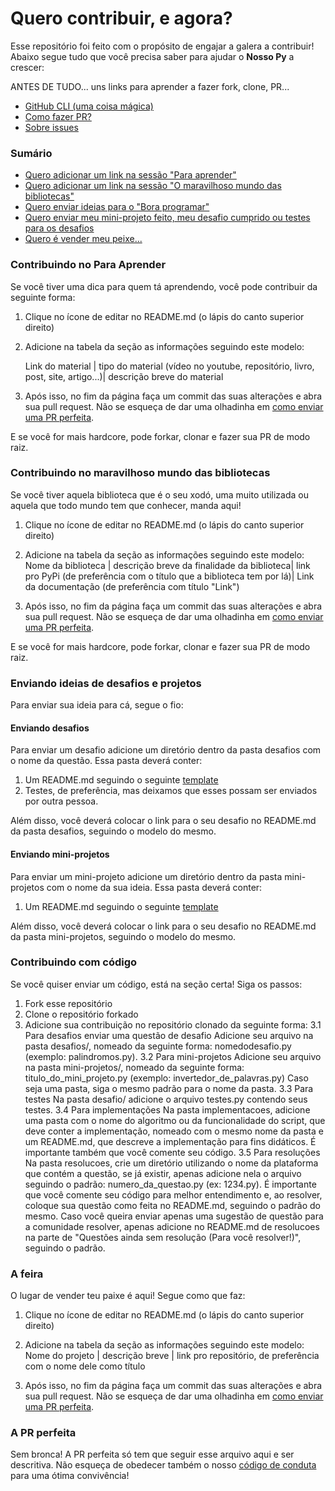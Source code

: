 # Quero contribuir, e agora?
Esse repositório foi feito com o propósito de engajar a galera a contribuir! Abaixo segue tudo que você precisa saber para ajudar o **Nosso Py** a crescer:

ANTES DE TUDO... uns links para aprender a fazer fork, clone, PR...

- [GitHub CLI (uma coisa mágica)](https://cli.github.com/manual/)
- [Como fazer PR?](https://www.digitalocean.com/community/tutorials/como-criar-um-pull-request-no-github-pt)
- [Sobre issues](https://docs.github.com/pt/free-pro-team@latest/github/managing-your-work-on-github/about-issues)


### Sumário

- [Quero adicionar um link na sessão "Para aprender"](#Contribuindo-no-Para-Aprender)
-  [Quero adicionar um link na sessão "O maravilhoso mundo das bibliotecas"](#Contribuindo-no-maravilhoso-mundo-das-bibliotecas)
- [Quero enviar ideias para o "Bora programar"](#Enviando-ideias-de-desafios-e-projetos)
- [Quero enviar meu mini-projeto feito, meu desafio cumprido ou testes para os desafios](#Contribuindo-com-código)
- [Quero é vender meu peixe...](#A-feira)

### Contribuindo no Para Aprender
Se você tiver uma dica para quem tá aprendendo, você pode contribuir da seguinte forma:

1. Clique no ícone de editar no README.md (o lápis do canto superior direito)
2. Adicione na tabela da seção as informações seguindo este modelo:

	Link do material | tipo do material (vídeo no youtube, repositório, livro, post, site, artigo...)| descrição breve do material

3. Após isso,  no fim da página faça um commit das suas alterações e abra sua pull request. Não se esqueça de dar uma olhadinha em [como enviar uma PR perfeita](#A-PR-Perfeita).

E se você for mais hardcore, pode forkar, clonar e fazer sua PR de modo raiz. 

### Contribuindo no maravilhoso mundo das bibliotecas
Se você tiver aquela biblioteca que é o seu xodó, uma muito utilizada ou aquela que todo mundo tem que conhecer, manda aqui!

1. Clique no ícone de editar no README.md (o lápis do canto superior direito)
2. Adicione na tabela da seção as informações seguindo este modelo:
	Nome da biblioteca | descrição breve da finalidade da biblioteca| link pro PyPi (de preferência com o título que a biblioteca tem por lá)| Link da documentação (de preferência com título "Link")

3. Após isso,  no fim da página faça um commit das suas alterações e abra sua pull request. Não se esqueça de dar uma olhadinha em [como enviar uma PR perfeita](#A-PR-Perfeita).

E se você for mais hardcore, pode forkar, clonar e fazer sua PR de modo raiz. 

### Enviando ideias de desafios e projetos
Para enviar sua ideia para cá, segue o fio:

#### Enviando desafios
Para enviar um desafio adicione um diretório dentro da pasta desafios com o nome da questão.
Essa pasta deverá conter:

1. Um README.md seguindo o seguinte [template](./templates/DESAFIO.md)
2. Testes, de preferência, mas deixamos que esses possam ser enviados por outra pessoa.

Além disso, você deverá colocar o link para o seu desafio no README.md da pasta desafios, seguindo o modelo do mesmo.

#### Enviando mini-projetos
Para enviar um mini-projeto adicione um diretório dentro da pasta mini-projetos com o nome da sua ideia.
Essa pasta deverá conter:

1. Um README.md seguindo o seguinte [template](./templates/MINI-PROJETO.md)

Além disso, você deverá colocar o link para o seu desafio no README.md da pasta mini-projetos, seguindo o modelo do mesmo.

### Contribuindo com código
Se você quiser enviar um código, está na seção certa!
Siga os passos:

1. Fork esse repositório
2. Clone o repositório forkado
3. Adicione sua contribuição no repositório clonado da seguinte forma:
	3.1 Para desafios enviar uma questão de desafio
		Adicione seu arquivo na pasta desafios/<nome do desafio>, nomeado da seguinte forma: nomedodesafio.py (exemplo: palindromos.py).
	3.2 Para mini-projetos
		Adicione seu arquivo na pasta mini-projetos/<nome do mini-projeto>, nomeado da seguinte forma:
		titulo_do_mini_projeto.py (exemplo: invertedor_de_palavras.py)
		Caso seja uma pasta, siga o mesmo padrão para o nome da pasta.
	3.3 Para testes
		Na pasta desafio/<nome do desafio> adicione o arquivo testes.py contendo seus testes. 
	3.4 Para implementações
		Na pasta implementacoes, adicione uma pasta com o nome do algoritmo ou da funcionalidade do script, que deve conter a implementação, nomeado com o mesmo nome da pasta e um README.md, que descreve a implementação para fins didáticos. É importante também que você comente seu código. 
	3.5 Para resoluções
		Na pasta resolucoes, crie um diretório utilizando o nome da plataforma que contém a questão, se já existir, apenas adicione nela o arquivo seguindo o padrão:
		numero_da_questao.py (ex: 1234.py).
		É importante que você comente seu código para melhor entendimento e, ao resolver, coloque sua questão como feita no README.md, seguindo o padrão do mesmo.
		Caso você queira enviar apenas uma sugestão de questão para a comunidade resolver, apenas adicione no README.md de resolucoes na parte de "Questões ainda sem resolução (Para você resolver!)", seguindo o padrão. 

### A feira
O lugar de vender teu paixe é aqui! Segue como que faz:

1. Clique no ícone de editar no README.md (o lápis do canto superior direito)

2. Adicione na tabela da seção as informações seguindo este modelo:
	Nome do projeto | descrição breve | link pro repositório, de preferência com o nome dele como título

3. Após isso,  no fim da página faça um commit das suas alterações e abra sua pull request. Não se esqueça de dar uma olhadinha em [como enviar uma PR perfeita](#A-PR-Perfeita).

### A PR perfeita
Sem bronca! A PR perfeita só tem que seguir esse arquivo aqui e ser descritiva. Não esqueça de obedecer também o nosso [código de conduta](./codigo-de-conduta.md) para uma ótima convivência!
